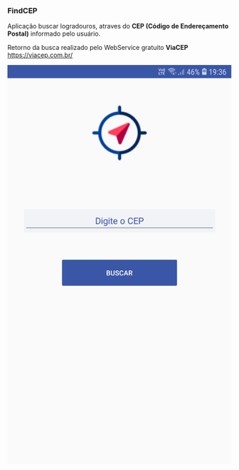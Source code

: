 ### FindCEP

Aplicação buscar logradouros, atraves do **CEP (Código de Endereçamento Postal)** informado pelo usuário.

Retorno da busca realizado pelo WebService gratuito **ViaCEP** https://viacep.com.br/

![GitHub Logo](https://github.com/Bxstars/FindCEP/blob/master/TelasApp/1.1.png)
